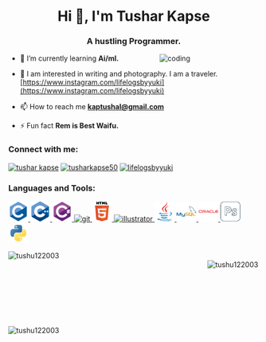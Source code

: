 <h1 align="center">Hi 👋, I'm Tushar Kapse</h1>
<h3 align="center">A hustling Programmer.</h3>

<img align="right" alt="coding" width="200" src="https://media.tenor.com/ITc1hNBSH_wAAAAM/coding-typing.gif">

- 🌱 I’m currently learning **Ai/ml.**

- 📝 I am interested in writing and photography. I am a traveler. [https://www.instagram.com/lifelogsbyyuki](https://www.instagram.com/lifelogsbyyuki)

- 📫 How to reach me **kaptushal@gmail.com**

- ⚡ Fun fact **Rem is Best Waifu.**

<h3 align="left">Connect with me:</h3>
<p align="left">
<a href="https://linkedin.com/in/tushar kapse" target="blank"><img align="center" src="https://raw.githubusercontent.com/rahuldkjain/github-profile-readme-generator/master/src/images/icons/Social/linked-in-alt.svg" alt="tushar kapse" height="30" width="40" /></a>
<a href="https://fb.com/tusharkapse50" target="blank"><img align="center" src="https://raw.githubusercontent.com/rahuldkjain/github-profile-readme-generator/master/src/images/icons/Social/facebook.svg" alt="tusharkapse50" height="30" width="40" /></a>
<a href="https://instagram.com/lifelogsbyyuki" target="blank"><img align="center" src="https://raw.githubusercontent.com/rahuldkjain/github-profile-readme-generator/master/src/images/icons/Social/instagram.svg" alt="lifelogsbyyuki" height="30" width="40" /></a>
</p>

<h3 align="left">Languages and Tools:</h3>
<p align="left"> <a href="https://www.cprogramming.com/" target="_blank" rel="noreferrer"> <img src="https://raw.githubusercontent.com/devicons/devicon/master/icons/c/c-original.svg" alt="c" width="40" height="40"/> </a> <a href="https://www.w3schools.com/cpp/" target="_blank" rel="noreferrer"> <img src="https://raw.githubusercontent.com/devicons/devicon/master/icons/cplusplus/cplusplus-original.svg" alt="cplusplus" width="40" height="40"/> </a> <a href="https://www.w3schools.com/cs/" target="_blank" rel="noreferrer"> <img src="https://raw.githubusercontent.com/devicons/devicon/master/icons/csharp/csharp-original.svg" alt="csharp" width="40" height="40"/> </a> <a href="https://git-scm.com/" target="_blank" rel="noreferrer"> <img src="https://www.vectorlogo.zone/logos/git-scm/git-scm-icon.svg" alt="git" width="40" height="40"/> </a> <a href="https://www.w3.org/html/" target="_blank" rel="noreferrer"> <img src="https://raw.githubusercontent.com/devicons/devicon/master/icons/html5/html5-original-wordmark.svg" alt="html5" width="40" height="40"/> </a> <a href="https://www.adobe.com/in/products/illustrator.html" target="_blank" rel="noreferrer"> <img src="https://www.vectorlogo.zone/logos/adobe_illustrator/adobe_illustrator-icon.svg" alt="illustrator" width="40" height="40"/> </a> <a href="https://www.java.com" target="_blank" rel="noreferrer"> <img src="https://raw.githubusercontent.com/devicons/devicon/master/icons/java/java-original.svg" alt="java" width="40" height="40"/> </a> <a href="https://www.mysql.com/" target="_blank" rel="noreferrer"> <img src="https://raw.githubusercontent.com/devicons/devicon/master/icons/mysql/mysql-original-wordmark.svg" alt="mysql" width="40" height="40"/> </a> <a href="https://www.oracle.com/" target="_blank" rel="noreferrer"> <img src="https://raw.githubusercontent.com/devicons/devicon/master/icons/oracle/oracle-original.svg" alt="oracle" width="40" height="40"/> </a> <a href="https://www.photoshop.com/en" target="_blank" rel="noreferrer"> <img src="https://raw.githubusercontent.com/devicons/devicon/master/icons/photoshop/photoshop-line.svg" alt="photoshop" width="40" height="40"/> </a> <a href="https://www.python.org" target="_blank" rel="noreferrer"> <img src="https://raw.githubusercontent.com/devicons/devicon/master/icons/python/python-original.svg" alt="python" width="40" height="40"/> </a> </p>

<p><img align="left" src="https://github-readme-stats.vercel.app/api/top-langs?username=tushu122003&show_icons=true&locale=en&layout=compact" alt="tushu122003" width="400" height="150"/></p>

<p>&nbsp;<img align="center" src="https://github-readme-stats.vercel.app/api?username=tushu122003&show_icons=true&locale=en" alt="tushu122003" width="400" height="150"/></p>
<p><img align="left" src="https://github-readme-streak-stats.herokuapp.com/?user=tushu122003&" alt="tushu122003" width="2000" height="150"/></p>
